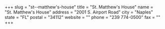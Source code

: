 +++
slug = "st--matthew's-house"
title = "St. Matthew's House"
name = "St. Matthew's House"
address = "2001 S. Airport Road"
city = "Naples"
state = "FL"
postal = "34112"
website = ""
phone = "239 774-0500"
fax = ""
+++
